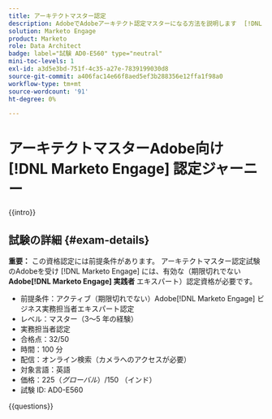```yaml
---
title: アーキテクトマスター認定
description: AdobeでAdobeアーキテクト認定マスターになる方法を説明します  [!DNL Marketo Engage]。
solution: Marketo Engage
product: Marketo
role: Data Architect
badge: label="試験 AD0-E560" type="neutral"
mini-toc-levels: 1
exl-id: a3d5e3bd-751f-4c35-a27e-7839199030d8
source-git-commit: a406fac14e66f8aed5ef3b288356e12ffa1f98a0
workflow-type: tm+mt
source-wordcount: '91'
ht-degree: 0%

---
```


# アーキテクトマスターAdobe向け [!DNL Marketo Engage] 認定ジャーニー

{{intro}}

## 試験の詳細 {#exam-details}

**重要：** この資格認定には前提条件があります。 アーキテクトマスター認定試験のAdobeを受け [!DNL Marketo Engage] には、有効な（期限切れでない **Adobe[!DNL Marketo Engage] 実践者** エキスパート）認定資格が必要です。

* 前提条件：アクティブ（期限切れでない）Adobe[!DNL Marketo Engage] ビジネス実務担当者エキスパート認定
* レベル：マスター（3～5 年の経験）
* 実務担当者認定
* 合格点：32/50
* 時間：100 分
* 配信：オンライン検索（カメラへのアクセスが必要）
* 対象言語：英語
* 価格：$225 （グローバル）/$150 （インド）
* 試験 ID: AD0-E560

{{questions}}
